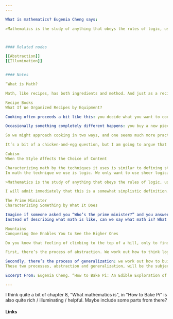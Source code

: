 ```yaml
---
---

What is mathematics? Eugenia Cheng says: 

>Mathematics is the study of anything that obeys the rules of logic, using the rules of logic.



#### Related nodes

[[Abstraction]]
[[Illumination]]


#### Notes

“What is Math?

Math, like recipes, has both ingredients and method. And just as a recipe would be a bit useless if it omitted the method, we can’t understand what math is unless we talk about the way it is done, not just the things it studies. Incidentally the method in the above recipe is quite important—these don’t cook very well in a large tray. In math the method is perhaps even more important than the ingredients. Math probably isn’t whatever you studied in high school in classes called “math.” Yet somehow I always knew that math was more than what we did in high school. So what is math?

Recipe Books
What If We Organized Recipes by Equipment?

Cooking often proceeds a bit like this: you decide what you want to cook, you buy the ingredients, and then you cook it. Sometimes it might work the other way round: you go wandering through the store or maybe a market, you see what ingredients look good, and you feel inspired by them to conjure up your meal. Perhaps there’s some particularly fresh fish, or a type of mushroom you’ve never seen before, so you buy it and go home and look up what to do with it afterwards.

Occasionally something completely different happens: you buy a new piece of equipment, and suddenly you want to try making all sorts of different things with that equipment. Perhaps you bought a blender, and suddenly you make soup, smoothies, ice cream. You try making mashed potatoes in it, and it goes horribly wrong (it looks like glue). Maybe you bought a slow cooker. Or a steamer. Or a rice cooker. Perhaps you learn a new technique, like separating eggs or clarifying butter, and suddenly you want to make as many things as possible involving your new technique.

So we might approach cooking in two ways, and one seems much more practical than the other. Most recipe books are divided up according to parts of the meal rather than by techniques. There’s a chapter on appetizers, a chapter on soup, a chapter on fish, a chapter on meat, a chapter on dessert, and so on. There might be a whole chapter on an ingredient—say, a chapter on chocolate recipes or vegetable recipes. Sometimes there are whole chapters on particular meals—say, a chapter on Christmas dinner. But it would be quite odd to have a chapter on “recipes that use a rubber spatula” or “recipes that use a balloon whisk.” Having said that, kitchen gadgets often come with useful booklets of recipes you can make with your new equipment. A blender will come with blender recipes; likewise a slow cooker or an ice cream maker. Something similar is true of subjects of research. Usually when you say what a subject is, you describe it according to the thing that you’re studying. Maybe you study birds, or plants, or food, or cooking, or how to cut hair, or what happened in the past, or how society works. Once you’ve decided what you’re going to study, you learn the techniques for studying it, or you invent new techniques for studying it, just as you learn how to whisk egg whites or clarify butter. In math, however, the things we study are also determined by the techniques we use. This is similar to buying a blender and then going round seeing what you can make with it. This is more or less backwards compared with other subjects. Usually the techniques we use are determined by the things we’re studying; usually we decide what we want for dinner and then get out the equipment for making it. But when we’re really excited about our new blender, we try to make all our dinners with it for a while. (At least I’ve seen people do this.)

It’s a bit of a chicken-and-egg question, but I am going to argue that math is defined by the techniques it uses to study things, and that the things it studies are determined by those techniques.

Cubism
When the Style Affects the Choice of Content

Characterizing math by the techniques it uses is similar to defining styles of art, like cubism or pointillism or impressionism, where the genre is defined by the techniques rather than by the subject matter. Or ballet and opera, where the art form is defined by the methods and the subject matter is duly restricted. Ballet is very powerful at expressing emotion but not so good at expressing dialogue or making demands for political change. Cubism is not that effective for depicting insects. Symphonies are good at expressing tragedy and joy but not very good at saying “Please pass the salt.”
In math the technique we use is logic. We only want to use sheer logical reasoning. Not experiments, not physical evidence, not blind faith or hope or democracy or violence. Just logic. So what are the things we study? We study anything that obeys the rules of logic.

>Mathematics is the study of anything that obeys the rules of logic, using the rules of logic.

I will admit immediately that this is a somewhat simplistic definition. But I hope that after reading some more you’ll see why this is accurate as far as it goes, not as circular as it sounds at first, and just the sort of thing a category theorist would say.

The Prime Minister
Characterizing Something by What It Does

Imagine if someone asked you “Who’s the prime minister?” and you answered “He’s the head of the government.” This would be correct but annoying, and not really answering the right question: you’ve characterized the prime minister without telling us who it is. Likewise, my “definition” of mathematics has characterized math rather than telling you what it is. This is a little unhelpful, or at least incomplete—but it’s just the start.
Instead of describing what math is like, can we say what math is? What does math actually study? It definitely studies numbers, but also other things like shapes, graphs, and patterns, and then things that you can’t see—logical ideas. And more than that: things we don’t even know about yet. One of the reasons math keeps growing is that once you have a technique, you can always find more things to study with it, and then you can find “more techniques to use to study those things, and then you can find more things to study with the new techniques, and so on, a bit like chickens laying eggs that hatch chickens that lay eggs that hatch chickens...

Mountains
Conquering One Enables You to See the Higher Ones

Do you know that feeling of climbing to the top of a hill, only to find that you can now see all the higher hills beyond it? Math is like that too. The more it progresses, the more things it comes up with to study. There are, broadly, two ways this can happen.

First, there’s the process of abstraction. We work out how to think logically about something that logic otherwise couldn’t handle. For example, you previously only made rice in your rice cooker, and then you work out that you can use it to make cake, it’s just a bit different from cake made the normal way in an oven. We take something that wasn’t really math before, and look at it differently to turn it into math. This is the reason that x’s and y’s start appearing—we start by thinking about numbers, but then realize that the things we do with numbers can be done to other things as well. This will be the subject of the next chapter.

Secondly, there’s the process of generalization: we work out how to build more complicated things out of the things we’ve already understood. This is like making a cake in your blender, and making the frosting in your blender, and then piling it all up.† In math this is how we get things like polynomials and matrices, complicated shapes, four-dimensional space, and so on, out of simpler things like numbers, triangles, and our everyday world. We’ll look into this in Chapter 5.
These two processes, abstraction and generalization, will be the subject of the next few chapters, but first I want to draw your attention to something weird and wonderful about how math does these two things.

Excerpt From: Eugenia Cheng. “How to Bake Pi: An Edible Exploration of the Mathematics of Mathematics.” Apple Books. 

---
```


I think quite a bit of chapter 8, "What mathematics is", in "How to Bake Pi" is also quite rich / illuminating / helpful. Maybe include some parts from there?  






#### Links
